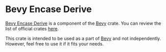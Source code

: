 # Bevy Encase Derive

[Bevy Encase Derive](https://github.com/bevyengine/bevy/tree/latest/crates/bevy_encase_derive) is a component of the [Bevy](https://crates.io/crates/bevy) crate. You can review the list of official crates [here](https://github.com/bevyengine/bevy/tree/latest/crates).

This crate is intended to be used as a part of [Bevy](https://crates.io/crates/bevy) and not independently. However, feel free to use it if it fits your needs.
